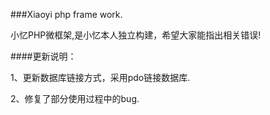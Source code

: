 ###Xiaoyi php frame work.

小忆PHP微框架,是小忆本人独立构建，希望大家能指出相关错误!

####更新说明：

1、更新数据库链接方式，采用pdo链接数据库.

2、修复了部分使用过程中的bug.


